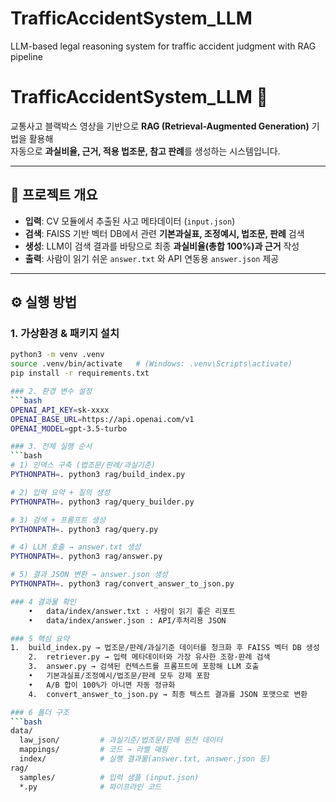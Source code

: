 # TrafficAccidentSystem_LLM
LLM-based legal reasoning system for traffic accident judgment with RAG pipeline

# TrafficAccidentSystem_LLM 🚦

교통사고 블랙박스 영상을 기반으로 **RAG (Retrieval-Augmented Generation)** 기법을 활용해  
자동으로 **과실비율, 근거, 적용 법조문, 참고 판례**를 생성하는 시스템입니다.

---

## 📌 프로젝트 개요
- **입력**: CV 모듈에서 추출된 사고 메타데이터 (`input.json`)  
- **검색**: FAISS 기반 벡터 DB에서 관련 **기본과실표, 조정예시, 법조문, 판례** 검색  
- **생성**: LLM이 검색 결과를 바탕으로 최종 **과실비율(총합 100%)과 근거** 작성  
- **출력**: 사람이 읽기 쉬운 `answer.txt` 와 API 연동용 `answer.json` 제공  

---

## ⚙️ 실행 방법

### 1. 가상환경 & 패키지 설치
```bash
python3 -m venv .venv
source .venv/bin/activate   # (Windows: .venv\Scripts\activate)
pip install -r requirements.txt

### 2. 환경 변수 설정
```bash
OPENAI_API_KEY=sk-xxxx
OPENAI_BASE_URL=https://api.openai.com/v1
OPENAI_MODEL=gpt-3.5-turbo

### 3. 전체 실행 순서
```bash
# 1) 인덱스 구축 (법조문/판례/과실기준)
PYTHONPATH=. python3 rag/build_index.py

# 2) 입력 요약 + 질의 생성
PYTHONPATH=. python3 rag/query_builder.py

# 3) 검색 + 프롬프트 생성
PYTHONPATH=. python3 rag/query.py

# 4) LLM 호출 → answer.txt 생성
PYTHONPATH=. python3 rag/answer.py

# 5) 결과 JSON 변환 → answer.json 생성
PYTHONPATH=. python3 rag/convert_answer_to_json.py

### 4 결과물 확인
	•	data/index/answer.txt : 사람이 읽기 좋은 리포트
	•	data/index/answer.json : API/후처리용 JSON

### 5 핵심 요약
1.	build_index.py → 법조문/판례/과실기준 데이터를 청크화 후 FAISS 벡터 DB 생성
	2.	retriever.py → 입력 메타데이터와 가장 유사한 조항·판례 검색
	3.	answer.py → 검색된 컨텍스트를 프롬프트에 포함해 LLM 호출
	•	기본과실표/조정예시/법조문/판례 모두 강제 포함
	•	A/B 합이 100%가 아니면 자동 정규화
	4.	convert_answer_to_json.py → 최종 텍스트 결과를 JSON 포맷으로 변환

### 6 폴더 구조
```bash
data/
  law_json/         # 과실기준/법조문/판례 원천 데이터
  mappings/         # 코드 → 라벨 매핑
  index/            # 실행 결과물(answer.txt, answer.json 등)
rag/
  samples/          # 입력 샘플 (input.json)
  *.py              # 파이프라인 코드



